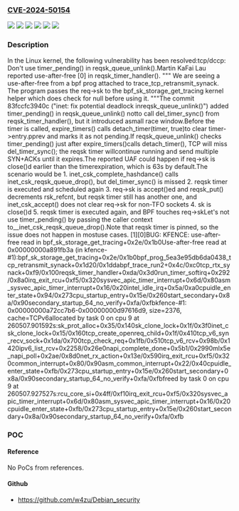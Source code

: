 ### [CVE-2024-50154](https://cve.mitre.org/cgi-bin/cvename.cgi?name=CVE-2024-50154)
![](https://img.shields.io/static/v1?label=Product&message=Linux&color=blue)
![](https://img.shields.io/static/v1?label=Version&message=&color=brightgreen)
![](https://img.shields.io/static/v1?label=Version&message=4.2%20&color=brightgreen)
![](https://img.shields.io/static/v1?label=Version&message=83fccfc3940c4a2db90fd7e7079f5b465cd8c6af%20&color=brightgreen)
![](https://img.shields.io/static/v1?label=Version&message=d3a1196bfc462943694623412d8e03aaf172bdc1%20&color=brightgreen)
![](https://img.shields.io/static/v1?label=Vulnerability&message=n%2Fa&color=blue)

### Description

In the Linux kernel, the following vulnerability has been resolved:tcp/dccp: Don't use timer_pending() in reqsk_queue_unlink().Martin KaFai Lau reported use-after-free [0] in reqsk_timer_handler().  """  We are seeing a use-after-free from a bpf prog attached to  trace_tcp_retransmit_synack. The program passes the req->sk to the  bpf_sk_storage_get_tracing kernel helper which does check for null  before using it.  """The commit 83fccfc3940c ("inet: fix potential deadlock inreqsk_queue_unlink()") added timer_pending() in reqsk_queue_unlink() notto call del_timer_sync() from reqsk_timer_handler(), but it introduced asmall race window.Before the timer is called, expire_timers() calls detach_timer(timer, true)to clear timer->entry.pprev and marks it as not pending.If reqsk_queue_unlink() checks timer_pending() just after expire_timers()calls detach_timer(), TCP will miss del_timer_sync(); the reqsk timer willcontinue running and send multiple SYN+ACKs until it expires.The reported UAF could happen if req->sk is close()d earlier than the timerexpiration, which is 63s by default.The scenario would be  1. inet_csk_complete_hashdance() calls inet_csk_reqsk_queue_drop(),     but del_timer_sync() is missed  2. reqsk timer is executed and scheduled again  3. req->sk is accept()ed and reqsk_put() decrements rsk_refcnt, but     reqsk timer still has another one, and inet_csk_accept() does not     clear req->sk for non-TFO sockets  4. sk is close()d  5. reqsk timer is executed again, and BPF touches req->skLet's not use timer_pending() by passing the caller context to__inet_csk_reqsk_queue_drop().Note that reqsk timer is pinned, so the issue does not happen in mostuse cases. [1][0]BUG: KFENCE: use-after-free read in bpf_sk_storage_get_tracing+0x2e/0x1b0Use-after-free read at 0x00000000a891fb3a (in kfence-#1):bpf_sk_storage_get_tracing+0x2e/0x1b0bpf_prog_5ea3e95db6da0438_tcp_retransmit_synack+0x1d20/0x1ddabpf_trace_run2+0x4c/0xc0tcp_rtx_synack+0xf9/0x100reqsk_timer_handler+0xda/0x3d0run_timer_softirq+0x292/0x8a0irq_exit_rcu+0xf5/0x320sysvec_apic_timer_interrupt+0x6d/0x80asm_sysvec_apic_timer_interrupt+0x16/0x20intel_idle_irq+0x5a/0xa0cpuidle_enter_state+0x94/0x273cpu_startup_entry+0x15e/0x260start_secondary+0x8a/0x90secondary_startup_64_no_verify+0xfa/0xfbkfence-#1: 0x00000000a72cc7b6-0x00000000d97616d9, size=2376, cache=TCPv6allocated by task 0 on cpu 9 at 260507.901592s:sk_prot_alloc+0x35/0x140sk_clone_lock+0x1f/0x3f0inet_csk_clone_lock+0x15/0x160tcp_create_openreq_child+0x1f/0x410tcp_v6_syn_recv_sock+0x1da/0x700tcp_check_req+0x1fb/0x510tcp_v6_rcv+0x98b/0x1420ipv6_list_rcv+0x2258/0x26e0napi_complete_done+0x5b1/0x2990mlx5e_napi_poll+0x2ae/0x8d0net_rx_action+0x13e/0x590irq_exit_rcu+0xf5/0x320common_interrupt+0x80/0x90asm_common_interrupt+0x22/0x40cpuidle_enter_state+0xfb/0x273cpu_startup_entry+0x15e/0x260start_secondary+0x8a/0x90secondary_startup_64_no_verify+0xfa/0xfbfreed by task 0 on cpu 9 at 260507.927527s:rcu_core_si+0x4ff/0xf10irq_exit_rcu+0xf5/0x320sysvec_apic_timer_interrupt+0x6d/0x80asm_sysvec_apic_timer_interrupt+0x16/0x20cpuidle_enter_state+0xfb/0x273cpu_startup_entry+0x15e/0x260start_secondary+0x8a/0x90secondary_startup_64_no_verify+0xfa/0xfb

### POC

#### Reference
No PoCs from references.

#### Github
- https://github.com/w4zu/Debian_security

